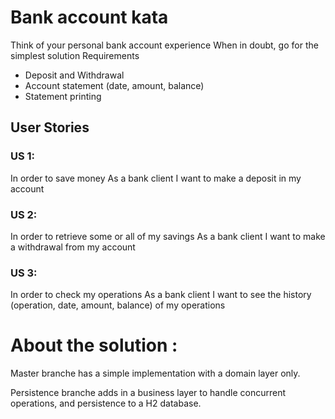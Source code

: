 
# Bank account kata
Think of your personal bank account experience When in doubt, go for the simplest solution
Requirements
- Deposit and Withdrawal
- Account statement (date, amount, balance)
- Statement printing
 
## User Stories
### US 1:
In order to save money
As a bank client
I want to make a deposit in my account
### US 2:
In order to retrieve some or all of my savings
As a bank client
I want to make a withdrawal from my account
### US 3:
In order to check my operations
As a bank client
I want to see the history (operation, date, amount, balance) of my operations


# About the solution :
Master branche has a simple implementation with a domain layer only.

Persistence branche adds in a business layer to handle concurrent operations, and persistence to a H2 database.
